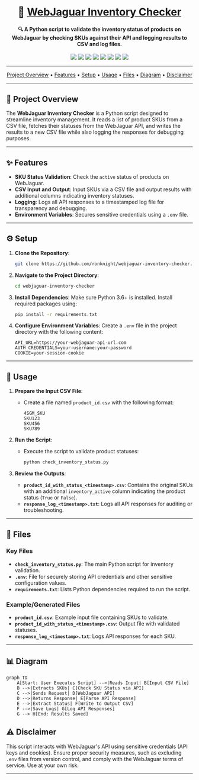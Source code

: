 <h1 align="center">🦈 <a href="https://github.com/ronknight/webjaguar-inventory-checker">WebJaguar Inventory Checker</a></h1>

<h4 align="center">🔍 A Python script to validate the inventory status of products on WebJaguar by checking SKUs against their API and logging results to CSV and log files.</h4>

<p align="center">
<a href="https://twitter.com/PinoyITSolution"><img src="https://img.shields.io/twitter/follow/PinoyITSolution?style=social"></a>
<a href="https://github.com/ronknight?tab=followers"><img src="https://img.shields.io/github/followers/ronknight?style=social"></a>
<a href="https://github.com/ronknight/webjaguar-inventory-checker/stargazers"><img src="https://img.shields.io/github/stars/BEPb/BEPb.svg?logo=github"></a>
<a href="https://github.com/ronknight/webjaguar-inventory-checker/network/members"><img src="https://img.shields.io/github/forks/BEPb/BEPb.svg?color=blue&logo=github"></a>
<a href="https://youtube.com/@PinoyITSolution"><img src="https://img.shields.io/youtube/channel/subscribers/UCeoETAlg3skyMcQPqr97omg"></a>
<a href="https://github.com/ronknight/webjaguar-inventory-checker/issues"><img src="https://img.shields.io/badge/contributions-welcome-brightgreen.svg?style=flat"></a>
<a href="https://github.com/ronknight/webjaguar-inventory-checker/blob/master/LICENSE"><img src="https://img.shields.io/badge/License-MIT-yellow.svg"></a>
<a href="https://github.com/ronknight"><img src="https://img.shields.io/badge/Made%20with%20%F0%9F%A4%8D%20by%20-%20Ronknight%20-%20red"></a>
</p>

---

<p align="center">
  <a href="#project-overview">Project Overview</a> •
  <a href="#features">Features</a> •
  <a href="#setup">Setup</a> •
  <a href="#usage">Usage</a> •
  <a href="#files">Files</a> •
  <a href="#diagram">Diagram</a> •
  <a href="#disclaimer">Disclaimer</a>
</p>

---

## 📖 Project Overview

The **WebJaguar Inventory Checker** is a Python script designed to streamline inventory management. It reads a list of product SKUs from a CSV file, fetches their statuses from the WebJaguar API, and writes the results to a new CSV file while also logging the responses for debugging purposes.

---

## ✨ Features

- **SKU Status Validation**: Check the `active` status of products on WebJaguar.
- **CSV Input and Output**: Input SKUs via a CSV file and output results with additional columns indicating inventory statuses.
- **Logging**: Logs all API responses to a timestamped log file for transparency and debugging.
- **Environment Variables**: Secures sensitive credentials using a `.env` file.

---

## ⚙️ Setup

1. **Clone the Repository**:
   ```bash
   git clone https://github.com/ronknight/webjaguar-inventory-checker.git
   ```

2. **Navigate to the Project Directory**:
   ```bash
   cd webjaguar-inventory-checker
   ```

3. **Install Dependencies**:
   Make sure Python 3.6+ is installed. Install required packages using:
   ```bash
   pip install -r requirements.txt
   ```

4. **Configure Environment Variables**:
   Create a `.env` file in the project directory with the following content:
   ```env
   API_URL=https://your-webjaguar-api-url.com
   AUTH_CREDENTIALS=your-username:your-password
   COOKIE=your-session-cookie
   ```

---

## 🚀 Usage

1. **Prepare the Input CSV File**:
   - Create a file named `product_id.csv` with the following format:
     ```csv
     4SGM_SKU
     SKU123
     SKU456
     SKU789
     ```

2. **Run the Script**:
   - Execute the script to validate product statuses:
     ```bash
     python check_inventory_status.py
     ```

3. **Review the Outputs**:
   - **`product_id_with_status_<timestamp>.csv`**: Contains the original SKUs with an additional `inventory_active` column indicating the product status (`True` or `False`).
   - **`response_log_<timestamp>.txt`**: Logs all API responses for auditing or troubleshooting.

---

## 📂 Files

### Key Files
- **`check_inventory_status.py`**: The main Python script for inventory validation.
- **`.env`**: File for securely storing API credentials and other sensitive configuration values.
- **`requirements.txt`**: Lists Python dependencies required to run the script.

### Example/Generated Files
- **`product_id.csv`**: Example input file containing SKUs to validate.
- **`product_id_with_status_<timestamp>.csv`**: Output file with validated statuses.
- **`response_log_<timestamp>.txt`**: Logs API responses for each SKU.

---

## 📊 Diagram

```mermaid
graph TD
    A[Start: User Executes Script] -->|Reads Input| B[Input CSV File]
    B -->|Extracts SKUs| C[Check SKU Status via API]
    C -->|Sends Request| D[WebJaguar API]
    D -->|Returns Response| E[Parse API Response]
    E -->|Extract Status| F[Write to Output CSV]
    F -->|Save Logs| G[Log API Responses]
    G --> H[End: Results Saved]
```

## ⚠️ Disclaimer

This script interacts with WebJaguar's API using sensitive credentials (API keys and cookies). Ensure proper security measures, such as excluding `.env` files from version control, and comply with the WebJaguar terms of service. Use at your own risk.

---